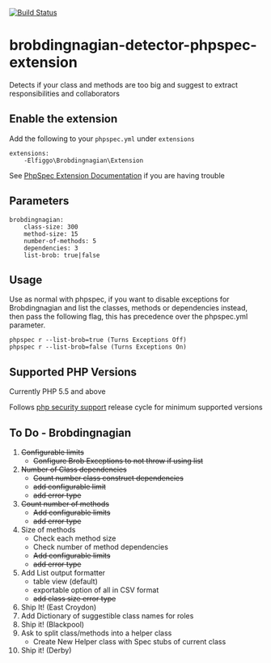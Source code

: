 [![Build Status](https://travis-ci.org/Elfiggo/brobdingnagian-detector-phpspec-extension.svg?branch=master)](https://travis-ci.org/Elfiggo/brobdingnagian-detector-phpspec-extension)
# brobdingnagian-detector-phpspec-extension
Detects if your class and methods are too big and suggest to extract responsibilities and collaborators

## Enable the extension

Add the following to your `phpspec.yml` under `extensions`

    extensions:
        -Elfiggo\Brobdingnagian\Extension

See [PhpSpec Extension Documentation](http://www.phpspec.net/en/latest/cookbook/extensions.html) if you are having trouble

## Parameters

    brobdingnagian:
        class-size: 300
        method-size: 15
        number-of-methods: 5
        dependencies: 3
        list-brob: true|false
        
## Usage

Use as normal with phpspec, if you want to disable exceptions for Brobdingnagian and list the
classes, methods or dependencies instead, then pass the following flag, this has precedence over the phpspec.yml parameter.

    phpspec r --list-brob=true (Turns Exceptions Off)
    phpspec r --list-brob=false (Turns Exceptions On)
    

## Supported PHP Versions

Currently PHP 5.5 and above

Follows [php security support](http://php.net/supported-versions.php) release cycle for minimum supported versions

## To Do - Brobdingnagian

1. <del>Configurable limits</del>
    * <del>Configure Brob Exceptions to not throw if using list</del>
2. <del>Number of Class dependencies</del>
    * <del>Count number class construct dependencies</del>
    * <del>add configurable limit</del>
    * <del>add error type</del>
3. <del>Count number of methods</del>
    * <del>Add configurable limits</del>
    * <del>add error type</del>
4.  Size of methods
    * Check each method size
    * Check number of method dependencies
    * <del>Add configurable limits</del>
    * <del>add error type</del>
5. Add List output formatter
    * table view (default)
    * exportable option of all in CSV format
    * <del>add class size error type</del>
6. Ship It! (East Croydon)
7. Add Dictionary of suggestible class names for roles
8. Ship it! (Blackpool)
9. Ask to split class/methods into a helper class
    * Create New Helper class with Spec stubs of current class
10. Ship it! (Derby)
